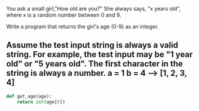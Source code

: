 You ask a small girl,"How old are you?" She always says,
"x years old", where x is a random number between 0 and 9.

Write a program that returns the girl's age (0-9) as an integer.

Assume the test input string is always a valid string. 
For example, the test input may be "1 year old" or "5 years old". 
The first character in the string is always a number.
a = 1
b = 4
--> [1, 2, 3, 4]
---
```py
def get_age(age):
    return int(age[0])
```
